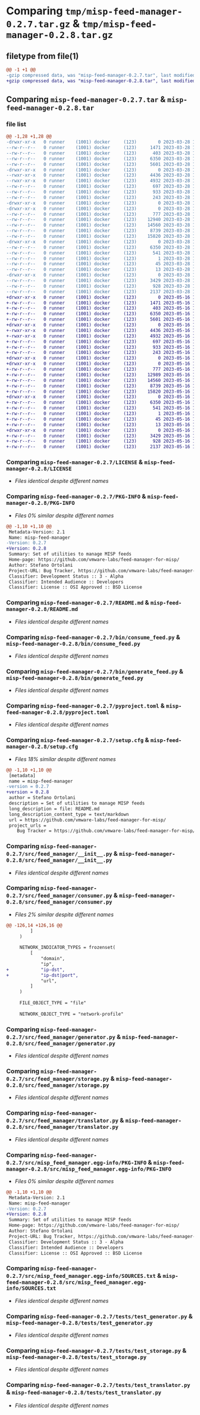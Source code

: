 # Comparing `tmp/misp-feed-manager-0.2.7.tar.gz` & `tmp/misp-feed-manager-0.2.8.tar.gz`

## filetype from file(1)

```diff
@@ -1 +1 @@
-gzip compressed data, was "misp-feed-manager-0.2.7.tar", last modified: Tue Mar 28 10:14:10 2023, max compression
+gzip compressed data, was "misp-feed-manager-0.2.8.tar", last modified: Tue May 16 10:42:42 2023, max compression
```

## Comparing `misp-feed-manager-0.2.7.tar` & `misp-feed-manager-0.2.8.tar`

### file list

```diff
@@ -1,28 +1,28 @@
-drwxr-xr-x   0 runner    (1001) docker     (123)        0 2023-03-28 10:14:10.649448 misp-feed-manager-0.2.7/
--rw-r--r--   0 runner    (1001) docker     (123)     1471 2023-03-28 10:13:59.000000 misp-feed-manager-0.2.7/LICENSE
--rw-r--r--   0 runner    (1001) docker     (123)      403 2023-03-28 10:13:59.000000 misp-feed-manager-0.2.7/NOTICE
--rw-r--r--   0 runner    (1001) docker     (123)     6350 2023-03-28 10:14:10.649448 misp-feed-manager-0.2.7/PKG-INFO
--rw-r--r--   0 runner    (1001) docker     (123)     5601 2023-03-28 10:13:59.000000 misp-feed-manager-0.2.7/README.md
-drwxr-xr-x   0 runner    (1001) docker     (123)        0 2023-03-28 10:14:10.645448 misp-feed-manager-0.2.7/bin/
--rwxr-xr-x   0 runner    (1001) docker     (123)     4436 2023-03-28 10:13:59.000000 misp-feed-manager-0.2.7/bin/consume_feed.py
--rwxr-xr-x   0 runner    (1001) docker     (123)     4932 2023-03-28 10:13:59.000000 misp-feed-manager-0.2.7/bin/generate_feed.py
--rw-r--r--   0 runner    (1001) docker     (123)      697 2023-03-28 10:13:59.000000 misp-feed-manager-0.2.7/pyproject.toml
--rw-r--r--   0 runner    (1001) docker     (123)      933 2023-03-28 10:14:10.649448 misp-feed-manager-0.2.7/setup.cfg
--rw-r--r--   0 runner    (1001) docker     (123)      243 2023-03-28 10:13:59.000000 misp-feed-manager-0.2.7/setup.py
-drwxr-xr-x   0 runner    (1001) docker     (123)        0 2023-03-28 10:14:10.641448 misp-feed-manager-0.2.7/src/
-drwxr-xr-x   0 runner    (1001) docker     (123)        0 2023-03-28 10:14:10.649448 misp-feed-manager-0.2.7/src/feed_manager/
--rw-r--r--   0 runner    (1001) docker     (123)      777 2023-03-28 10:13:59.000000 misp-feed-manager-0.2.7/src/feed_manager/__init__.py
--rw-r--r--   0 runner    (1001) docker     (123)    12940 2023-03-28 10:13:59.000000 misp-feed-manager-0.2.7/src/feed_manager/consumer.py
--rw-r--r--   0 runner    (1001) docker     (123)    14560 2023-03-28 10:13:59.000000 misp-feed-manager-0.2.7/src/feed_manager/generator.py
--rw-r--r--   0 runner    (1001) docker     (123)     8739 2023-03-28 10:13:59.000000 misp-feed-manager-0.2.7/src/feed_manager/storage.py
--rw-r--r--   0 runner    (1001) docker     (123)    15820 2023-03-28 10:13:59.000000 misp-feed-manager-0.2.7/src/feed_manager/translator.py
-drwxr-xr-x   0 runner    (1001) docker     (123)        0 2023-03-28 10:14:10.649448 misp-feed-manager-0.2.7/src/misp_feed_manager.egg-info/
--rw-r--r--   0 runner    (1001) docker     (123)     6350 2023-03-28 10:14:10.000000 misp-feed-manager-0.2.7/src/misp_feed_manager.egg-info/PKG-INFO
--rw-r--r--   0 runner    (1001) docker     (123)      541 2023-03-28 10:14:10.000000 misp-feed-manager-0.2.7/src/misp_feed_manager.egg-info/SOURCES.txt
--rw-r--r--   0 runner    (1001) docker     (123)        1 2023-03-28 10:14:10.000000 misp-feed-manager-0.2.7/src/misp_feed_manager.egg-info/dependency_links.txt
--rw-r--r--   0 runner    (1001) docker     (123)       45 2023-03-28 10:14:10.000000 misp-feed-manager-0.2.7/src/misp_feed_manager.egg-info/requires.txt
--rw-r--r--   0 runner    (1001) docker     (123)       13 2023-03-28 10:14:10.000000 misp-feed-manager-0.2.7/src/misp_feed_manager.egg-info/top_level.txt
-drwxr-xr-x   0 runner    (1001) docker     (123)        0 2023-03-28 10:14:10.649448 misp-feed-manager-0.2.7/tests/
--rw-r--r--   0 runner    (1001) docker     (123)     3429 2023-03-28 10:13:59.000000 misp-feed-manager-0.2.7/tests/test_generator.py
--rw-r--r--   0 runner    (1001) docker     (123)      928 2023-03-28 10:13:59.000000 misp-feed-manager-0.2.7/tests/test_storage.py
--rw-r--r--   0 runner    (1001) docker     (123)     2137 2023-03-28 10:13:59.000000 misp-feed-manager-0.2.7/tests/test_translator.py
+drwxr-xr-x   0 runner    (1001) docker     (123)        0 2023-05-16 10:42:42.714874 misp-feed-manager-0.2.8/
+-rw-r--r--   0 runner    (1001) docker     (123)     1471 2023-05-16 10:42:33.000000 misp-feed-manager-0.2.8/LICENSE
+-rw-r--r--   0 runner    (1001) docker     (123)      403 2023-05-16 10:42:33.000000 misp-feed-manager-0.2.8/NOTICE
+-rw-r--r--   0 runner    (1001) docker     (123)     6350 2023-05-16 10:42:42.714874 misp-feed-manager-0.2.8/PKG-INFO
+-rw-r--r--   0 runner    (1001) docker     (123)     5601 2023-05-16 10:42:33.000000 misp-feed-manager-0.2.8/README.md
+drwxr-xr-x   0 runner    (1001) docker     (123)        0 2023-05-16 10:42:42.714874 misp-feed-manager-0.2.8/bin/
+-rwxr-xr-x   0 runner    (1001) docker     (123)     4436 2023-05-16 10:42:33.000000 misp-feed-manager-0.2.8/bin/consume_feed.py
+-rwxr-xr-x   0 runner    (1001) docker     (123)     4932 2023-05-16 10:42:33.000000 misp-feed-manager-0.2.8/bin/generate_feed.py
+-rw-r--r--   0 runner    (1001) docker     (123)      697 2023-05-16 10:42:33.000000 misp-feed-manager-0.2.8/pyproject.toml
+-rw-r--r--   0 runner    (1001) docker     (123)      933 2023-05-16 10:42:42.714874 misp-feed-manager-0.2.8/setup.cfg
+-rw-r--r--   0 runner    (1001) docker     (123)      243 2023-05-16 10:42:33.000000 misp-feed-manager-0.2.8/setup.py
+drwxr-xr-x   0 runner    (1001) docker     (123)        0 2023-05-16 10:42:42.710874 misp-feed-manager-0.2.8/src/
+drwxr-xr-x   0 runner    (1001) docker     (123)        0 2023-05-16 10:42:42.714874 misp-feed-manager-0.2.8/src/feed_manager/
+-rw-r--r--   0 runner    (1001) docker     (123)      777 2023-05-16 10:42:33.000000 misp-feed-manager-0.2.8/src/feed_manager/__init__.py
+-rw-r--r--   0 runner    (1001) docker     (123)    12989 2023-05-16 10:42:33.000000 misp-feed-manager-0.2.8/src/feed_manager/consumer.py
+-rw-r--r--   0 runner    (1001) docker     (123)    14560 2023-05-16 10:42:33.000000 misp-feed-manager-0.2.8/src/feed_manager/generator.py
+-rw-r--r--   0 runner    (1001) docker     (123)     8739 2023-05-16 10:42:33.000000 misp-feed-manager-0.2.8/src/feed_manager/storage.py
+-rw-r--r--   0 runner    (1001) docker     (123)    15820 2023-05-16 10:42:33.000000 misp-feed-manager-0.2.8/src/feed_manager/translator.py
+drwxr-xr-x   0 runner    (1001) docker     (123)        0 2023-05-16 10:42:42.714874 misp-feed-manager-0.2.8/src/misp_feed_manager.egg-info/
+-rw-r--r--   0 runner    (1001) docker     (123)     6350 2023-05-16 10:42:42.000000 misp-feed-manager-0.2.8/src/misp_feed_manager.egg-info/PKG-INFO
+-rw-r--r--   0 runner    (1001) docker     (123)      541 2023-05-16 10:42:42.000000 misp-feed-manager-0.2.8/src/misp_feed_manager.egg-info/SOURCES.txt
+-rw-r--r--   0 runner    (1001) docker     (123)        1 2023-05-16 10:42:42.000000 misp-feed-manager-0.2.8/src/misp_feed_manager.egg-info/dependency_links.txt
+-rw-r--r--   0 runner    (1001) docker     (123)       45 2023-05-16 10:42:42.000000 misp-feed-manager-0.2.8/src/misp_feed_manager.egg-info/requires.txt
+-rw-r--r--   0 runner    (1001) docker     (123)       13 2023-05-16 10:42:42.000000 misp-feed-manager-0.2.8/src/misp_feed_manager.egg-info/top_level.txt
+drwxr-xr-x   0 runner    (1001) docker     (123)        0 2023-05-16 10:42:42.714874 misp-feed-manager-0.2.8/tests/
+-rw-r--r--   0 runner    (1001) docker     (123)     3429 2023-05-16 10:42:33.000000 misp-feed-manager-0.2.8/tests/test_generator.py
+-rw-r--r--   0 runner    (1001) docker     (123)      928 2023-05-16 10:42:33.000000 misp-feed-manager-0.2.8/tests/test_storage.py
+-rw-r--r--   0 runner    (1001) docker     (123)     2137 2023-05-16 10:42:33.000000 misp-feed-manager-0.2.8/tests/test_translator.py
```

### Comparing `misp-feed-manager-0.2.7/LICENSE` & `misp-feed-manager-0.2.8/LICENSE`

 * *Files identical despite different names*

### Comparing `misp-feed-manager-0.2.7/PKG-INFO` & `misp-feed-manager-0.2.8/PKG-INFO`

 * *Files 0% similar despite different names*

```diff
@@ -1,10 +1,10 @@
 Metadata-Version: 2.1
 Name: misp-feed-manager
-Version: 0.2.7
+Version: 0.2.8
 Summary: Set of utilities to manage MISP feeds
 Home-page: https://github.com/vmware-labs/feed-manager-for-misp/
 Author: Stefano Ortolani
 Project-URL: Bug Tracker, https://github.com/vmware-labs/feed-manager-for-misp/issues
 Classifier: Development Status :: 3 - Alpha
 Classifier: Intended Audience :: Developers
 Classifier: License :: OSI Approved :: BSD License
```

### Comparing `misp-feed-manager-0.2.7/README.md` & `misp-feed-manager-0.2.8/README.md`

 * *Files identical despite different names*

### Comparing `misp-feed-manager-0.2.7/bin/consume_feed.py` & `misp-feed-manager-0.2.8/bin/consume_feed.py`

 * *Files identical despite different names*

### Comparing `misp-feed-manager-0.2.7/bin/generate_feed.py` & `misp-feed-manager-0.2.8/bin/generate_feed.py`

 * *Files identical despite different names*

### Comparing `misp-feed-manager-0.2.7/pyproject.toml` & `misp-feed-manager-0.2.8/pyproject.toml`

 * *Files identical despite different names*

### Comparing `misp-feed-manager-0.2.7/setup.cfg` & `misp-feed-manager-0.2.8/setup.cfg`

 * *Files 18% similar despite different names*

```diff
@@ -1,10 +1,10 @@
 [metadata]
 name = misp-feed-manager
-version = 0.2.7
+version = 0.2.8
 author = Stefano Ortolani
 description = Set of utilities to manage MISP feeds
 long_description = file: README.md
 long_description_content_type = text/markdown
 url = https://github.com/vmware-labs/feed-manager-for-misp/
 project_urls = 
 	Bug Tracker = https://github.com/vmware-labs/feed-manager-for-misp/issues
```

### Comparing `misp-feed-manager-0.2.7/src/feed_manager/__init__.py` & `misp-feed-manager-0.2.8/src/feed_manager/__init__.py`

 * *Files identical despite different names*

### Comparing `misp-feed-manager-0.2.7/src/feed_manager/consumer.py` & `misp-feed-manager-0.2.8/src/feed_manager/consumer.py`

 * *Files 2% similar despite different names*

```diff
@@ -126,14 +126,16 @@
         ]
     )
 
     NETWORK_INDICATOR_TYPES = frozenset(
         [
             "domain",
             "ip",
+            "ip-dst",
+            "ip-dst|port",
             "url",
         ]
     )
 
     FILE_OBJECT_TYPE = "file"
 
     NETWORK_OBJECT_TYPE = "network-profile"
```

### Comparing `misp-feed-manager-0.2.7/src/feed_manager/generator.py` & `misp-feed-manager-0.2.8/src/feed_manager/generator.py`

 * *Files identical despite different names*

### Comparing `misp-feed-manager-0.2.7/src/feed_manager/storage.py` & `misp-feed-manager-0.2.8/src/feed_manager/storage.py`

 * *Files identical despite different names*

### Comparing `misp-feed-manager-0.2.7/src/feed_manager/translator.py` & `misp-feed-manager-0.2.8/src/feed_manager/translator.py`

 * *Files identical despite different names*

### Comparing `misp-feed-manager-0.2.7/src/misp_feed_manager.egg-info/PKG-INFO` & `misp-feed-manager-0.2.8/src/misp_feed_manager.egg-info/PKG-INFO`

 * *Files 0% similar despite different names*

```diff
@@ -1,10 +1,10 @@
 Metadata-Version: 2.1
 Name: misp-feed-manager
-Version: 0.2.7
+Version: 0.2.8
 Summary: Set of utilities to manage MISP feeds
 Home-page: https://github.com/vmware-labs/feed-manager-for-misp/
 Author: Stefano Ortolani
 Project-URL: Bug Tracker, https://github.com/vmware-labs/feed-manager-for-misp/issues
 Classifier: Development Status :: 3 - Alpha
 Classifier: Intended Audience :: Developers
 Classifier: License :: OSI Approved :: BSD License
```

### Comparing `misp-feed-manager-0.2.7/src/misp_feed_manager.egg-info/SOURCES.txt` & `misp-feed-manager-0.2.8/src/misp_feed_manager.egg-info/SOURCES.txt`

 * *Files identical despite different names*

### Comparing `misp-feed-manager-0.2.7/tests/test_generator.py` & `misp-feed-manager-0.2.8/tests/test_generator.py`

 * *Files identical despite different names*

### Comparing `misp-feed-manager-0.2.7/tests/test_storage.py` & `misp-feed-manager-0.2.8/tests/test_storage.py`

 * *Files identical despite different names*

### Comparing `misp-feed-manager-0.2.7/tests/test_translator.py` & `misp-feed-manager-0.2.8/tests/test_translator.py`

 * *Files identical despite different names*


